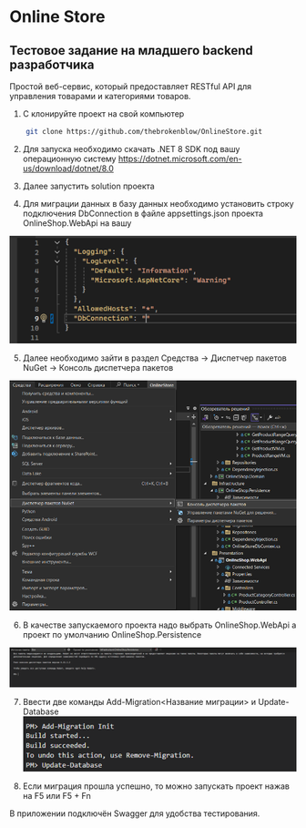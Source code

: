 # Online Store

## Тестовое задание на младшего backend разработчика

Простой веб-сервис, который предоставляет RESTful API для управления
товарами и категориями товаров.

1. С клонируйте проект на свой компьютер

```sh
    git clone https://github.com/thebrokenblow/OnlineStore.git
```

2. Для запуска необходимо скачать .NET 8 SDK под вашу операционную систему
   https://dotnet.microsoft.com/en-us/download/dotnet/8.0

3. Далее запустить solution проекта

4. Для миграции данных в базу данных необходимо установить строку подключения DbConnection в файле appsettings.json проекта OnlineShop.WebApi на вашу

![appsettings.json](https://github.com/thebrokenblow/OnlineStore/blob/master/photos/appsettings.png)

5. Далее необходимо зайти в раздел Средства -> Диспетчер пакетов NuGet -> Консоль диспетчера пакетов

![Консоль диспетчера пакетов](https://github.com/thebrokenblow/OnlineStore/blob/master/photos/Console1.png)

6. В качестве запускаемого проекта надо выбрать OnlineShop.WebApi а проект по умолчанию OnlineShop.Persistence

![OnlineShop.Persistence](https://github.com/thebrokenblow/OnlineStore/blob/master/photos/Console2.png)

7. Ввести две команды Add-Migration<Название миграции> и Update-Database
   ![Миграция](https://github.com/thebrokenblow/OnlineStore/blob/master/photos/Migration.png)

8. Если миграция прошла успешно, то можно запускать проект нажав на F5 или F5 + Fn

В приложении подключён Swagger для удобства тестирования.
